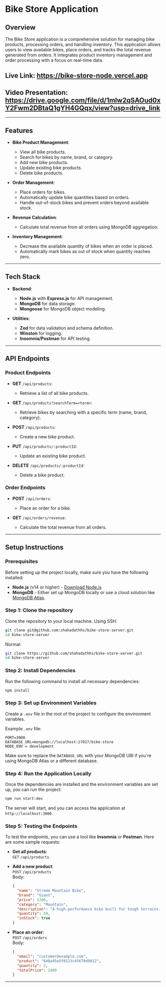 # **Bike Store Application**

## **Overview**
The Bike Store application is a comprehensive solution for managing bike products, processing orders, and handling inventory. This application allows users to view available bikes, place orders, and tracks the total revenue generated from orders. It integrates product inventory management and order processing with a focus on real-time data.

## Live Link: https://bike-store-node.vercel.app

## Video Presentation: https://drive.google.com/file/d/1mlw2qSAOud0xY2Fwm2DBtaQ1gYH4GQqx/view?usp=drive_link

---

## **Features**

- **Bike Product Management**: 
  - View all bike products.
  - Search for bikes by name, brand, or category.
  - Add new bike products.
  - Update existing bike products.
  - Delete bike products.

- **Order Management**:
  - Place orders for bikes.
  - Automatically update bike quantities based on orders.
  - Handle out-of-stock bikes and prevent orders beyond available stock.

- **Revenue Calculation**:
  - Calculate total revenue from all orders using MongoDB aggregation.

- **Inventory Management**:
  - Decrease the available quantity of bikes when an order is placed.
  - Automatically mark bikes as out of stock when quantity reaches zero.

---

## **Tech Stack**

- **Backend**:
  - **Node.js** with **Express.js** for API management.
  - **MongoDB** for data storage.
  - **Mongoose** for MongoDB object modeling.

- **Utilities**:
  - **Zod** for data validation and schema definition.
  - **Winston** for logging.
  - **Insomnia/Postman** for API testing.

---

## **API Endpoints**

### **Product Endpoints**

- **GET** `/api/products`: 
  - Retrieve a list of all bike products.
  
- **GET** `/api/products?searchTerm=<term>`: 
  - Retrieve bikes by searching with a specific term (name, brand, category).

- **POST** `/api/products`:
  - Create a new bike product.

- **PUT** `/api/products/:productId`:
  - Update an existing bike product.

- **DELETE** `/api/products/:productId`:
  - Delete a bike product.

### **Order Endpoints**

- **POST** `/api/orders`:
  - Place an order for a bike.

- **GET** `/api/orders/revenue`:
  - Calculate the total revenue from all orders.

---

## **Setup Instructions**

### **Prerequisites**

Before setting up the project locally, make sure you have the following installed:

- **Node.js** (v14 or higher) - [Download Node.js](https://nodejs.org/)
- **MongoDB** - Either set up MongoDB locally or use a cloud solution like [MongoDB Atlas](https://www.mongodb.com/cloud/atlas).

### **Step 1: Clone the repository**

Clone the repository to your local machine.
Using SSH:

```bash
git clone git@github.com:shahadathhs/bike-store-server.git
cd bike-store-server
```
Normal:
```bash
git clone https://github.com/shahadathhs/bike-store-server.git
cd bike-store-server
```

### **Step 2: Install Dependencies**

Run the following command to install all necessary dependencies:

```bash
npm install
```

### **Step 3: Set up Environment Variables**

Create a `.env` file in the root of the project to configure the environment variables.

Example `.env` file:

```
PORT=3000
DATABASE_URL=mongodb://localhost:27017/bike-store
NODE_ENV = development
```

Make sure to replace the `DATABASE_URL` with your MongoDB URI if you're using MongoDB Atlas or a different database.

### **Step 4: Run the Application Locally**

Once the dependencies are installed and the environment variables are set up, you can run the project:

```bash
npm run start:dev
```

The server will start, and you can access the application at `http://localhost:3000`.

### **Step 5: Testing the Endpoints**

To test the endpoints, you can use a tool like **Insomnia** or **Postman**. Here are some sample requests:

- **Get all products**:  
  `GET` `/api/products`

- **Add a new product**:  
  `POST` `/api/products`  
  Body:
  ```json
  {
    "name": "Xtreme Mountain Bike",
    "brand": "Giant",
    "price": 1200,
    "category": "Mountain",
    "description": "A high-performance bike built for tough terrains.",
    "quantity": 50,
    "inStock": true
  }
  ```

- **Place an order**:  
  `POST` `/api/orders`  
  Body:
  ```json
  {
    "email": "customer@example.com",
    "product": "648a45e5f0123c45678d9012",
    "quantity": 2,
    "totalPrice": 2400
  }
  ```

---